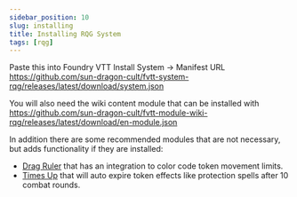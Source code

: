 ```yaml
---
sidebar_position: 10
slug: installing
title: Installing RQG System
tags: [rqg]
---
```

Paste this into Foundry VTT Install System -> Manifest URL
https://github.com/sun-dragon-cult/fvtt-system-rqg/releases/latest/download/system.json

You will also need the wiki content module that can be installed with
https://github.com/sun-dragon-cult/fvtt-module-wiki-rqg/releases/latest/download/en-module.json

In addition there are some recommended modules that are not necessary, but adds functionality if they are installed:
- [Drag Ruler](https://foundryvtt.com/packages/drag-ruler) that has an integration to color code token movement limits.
- [Times Up](https://foundryvtt.com/packages/times-up) that will auto expire token effects like protection spells after 10 combat rounds.
